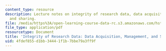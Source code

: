 ```yaml
---
content_type: resource
description: Lecture notes on integrity of research data, data acquisition, management,
  and sharing.
file: /media/https%3A/open-learning-course-data-rc.s3.amazonaws.com/hst-502-survival-skills-for-researchers-the-responsible-conduct-of-research-spring-2003/4fdef855d1bb34441f1b7bbe79a3ff9f_4data.pdf
file_type: application/pdf
resourcetype: Document
title: 'Integrity of Research Data: Data Acquisition, Management, and Sharing'
uid: 4fdef855-d1bb-3444-1f1b-7bbe79a3ff9f
---
```

